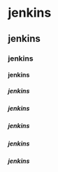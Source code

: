 # jenkins
## jenkins
### jenkins
#### jenkins
##### jenkins
##### jenkins
##### jenkins
##### jenkins
##### jenkins
